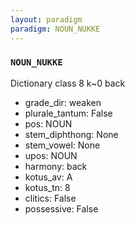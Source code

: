 ```yaml
---
layout: paradigm
paradigm: NOUN_NUKKE
---
```

### ` NOUN_NUKKE `

Dictionary class 8 k~0 back
* grade_dir: weaken
* plurale_tantum: False
* pos: NOUN
* stem_diphthong: None
* stem_vowel: None
* upos: NOUN
* harmony: back
* kotus_av: A
* kotus_tn: 8
* clitics: False
* possessive: False
